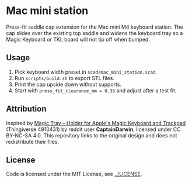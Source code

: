 # Mac mini station

Press-fit saddle cap extension for the Mac mini M4 keyboard station. The cap slides over the existing top saddle and widens the keyboard tray so a Magic Keyboard or TKL board will not tip off when bumped.

## Usage

1. Pick keyboard width preset in `scad/mac_mini_station.scad`.
2. Run `scripts/build.sh` to export STL files.
3. Print the cap upside down without supports.
4. Start with `press_fit_clearance_mm = 0.35` and adjust after a test fit.

## Attribution

Inspired by [Magic Tray – Holder for Apple's Magic Keyboard and Trackpad](https://archive.org/details/thingiverse-4910431) (Thingiverse 4910431) by reddit user **CaptainDarwin**, licensed under CC BY-NC-SA 4.0. This repository links to the original design and does not redistribute their files.

## License

Code is licensed under the MIT License, see [../LICENSE](../LICENSE).
